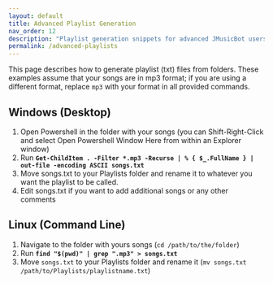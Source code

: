 ```yaml
---
layout: default
title: Advanced Playlist Generation
nav_order: 12
description: "Playlist generation snippets for advanced JMusicBot users"
permalink: /advanced-playlists
---
```


This page describes how to generate playlist (txt) files from folders. These examples assume that your songs are in mp3 format; if you are using a different format, replace `mp3` with your format in all provided commands.

## Windows (Desktop)
1. Open Powershell in the folder with your songs (you can Shift-Right-Click and select Open Powershell Window Here from within an Explorer window)
2. Run **`Get-ChildItem . -Filter *.mp3 -Recurse | % { $_.FullName } | out-file -encoding ASCII songs.txt`**
3. Move songs.txt to your Playlists folder and rename it to whatever you want the playlist to be called.
4. Edit songs.txt if you want to add additional songs or any other comments

## Linux (Command Line)
1. Navigate to the folder with yours songs (`cd /path/to/the/folder`)
2. Run **`find "$(pwd)" | grep ".mp3" > songs.txt`**
3. Move `songs.txt` to your Playlists folder and rename it (`mv songs.txt /path/to/Playlists/playlistname.txt`)
